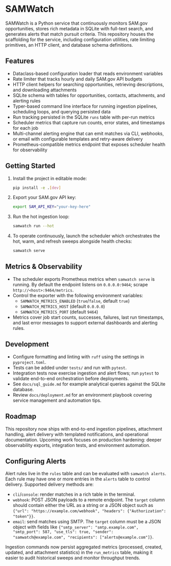 # SAMWatch

SAMWatch is a Python service that continuously monitors SAM.gov opportunities, stores rich
metadata in SQLite with full-text search, and generates alerts that match pursuit criteria.
This repository houses the scaffolding for the service, including configuration utilities,
rate limiting primitives, an HTTP client, and database schema definitions.

## Features

- Dataclass-based configuration loader that reads environment variables
- Rate limiter that tracks hourly and daily SAM.gov API budgets
- HTTP client helpers for searching opportunities, retrieving descriptions, and downloading
  attachments
- SQLite schema with tables for opportunities, contacts, attachments, and alerting rules
- Typer-based command line interface for running ingestion pipelines, scheduling loops, and
  querying persisted data
- Run tracking persisted in the SQLite `runs` table with per-run metrics
- Scheduler metrics that capture run counts, error states, and timestamps for each job
- Multi-channel alerting engine that can emit matches via CLI, webhooks, or email with
  configurable templates and retry-aware delivery
- Prometheus-compatible metrics endpoint that exposes scheduler health for observability

## Getting Started

1. Install the project in editable mode:

   ```bash
   pip install -e .[dev]
   ```

2. Export your SAM.gov API key:

   ```bash
   export SAM_API_KEY="your-key-here"
   ```

3. Run the hot ingestion loop:

   ```bash
   samwatch run --hot
   ```

4. To operate continuously, launch the scheduler which orchestrates the hot, warm, and refresh
   sweeps alongside health checks:

   ```bash
   samwatch serve
   ```

## Metrics & Observability

- The scheduler exports Prometheus metrics when `samwatch serve` is running. By default the
  endpoint listens on `0.0.0.0:9464`; scrape `http://<host>:9464/metrics`.
- Control the exporter with the following environment variables:
  - `SAMWATCH_METRICS_ENABLED` (`true`/`false`, default `true`)
  - `SAMWATCH_METRICS_HOST` (default `0.0.0.0`)
  - `SAMWATCH_METRICS_PORT` (default `9464`)
- Metrics cover job start counts, successes, failures, last run timestamps, and last error
  messages to support external dashboards and alerting rules.

## Development

- Configure formatting and linting with `ruff` using the settings in `pyproject.toml`.
- Tests can be added under `tests/` and run with `pytest`.
- Integration tests now exercise ingestion and alert flows; run `pytest` to validate end-to-end orchestration before deployments.
- See `docs/sql_guide.md` for example analytical queries against the SQLite database.
- Review `docs/deployment.md` for an environment playbook covering service management and
  automation tips.

## Roadmap

This repository now ships with end-to-end ingestion pipelines, attachment handling, alert
delivery with templated notifications, and operational documentation. Upcoming work focuses on
production hardening: deeper observability exports, integration tests, and environment
automation.

## Configuring Alerts

Alert rules live in the `rules` table and can be evaluated with `samwatch alerts`. Each rule may
have one or more entries in the `alerts` table to control delivery. Supported delivery methods are:

- `cli`/`console`: render matches in a rich table in the terminal.
- `webhook`: POST JSON payloads to a remote endpoint. The `target` column should contain either the
  URL as a string or a JSON object such as `{"url": "https://example.com/webhook", "headers": {"Authorization": "token"}}`.
- `email`: send matches using SMTP. The `target` column must be a JSON object with fields like
  `{"smtp_server": "smtp.example.com", "smtp_port": 587, "use_tls": true, "sender": "samwatch@example.com", "recipients": ["alerts@example.com"]}`.

Ingestion commands now persist aggregated metrics (processed, created, updated, and attachment
statistics) in the `run_metrics` table, making it easier to audit historical sweeps and monitor
throughput trends.
